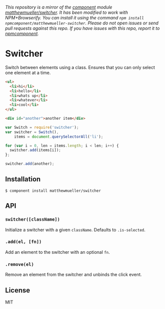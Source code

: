 *This repository is a mirror of the [component](http://component.io) module [matthewmueller/switcher](http://github.com/matthewmueller/switcher). It has been modified to work with NPM+Browserify. You can install it using the command `npm install npmcomponent/matthewmueller-switcher`. Please do not open issues or send pull requests against this repo. If you have issues with this repo, report it to [npmcomponent](https://github.com/airportyh/npmcomponent).*

# Switcher

Switch between elements using a class. Ensures that you can only select one element at a time.

```html
<ul>
  <li>hi</li>
  <li>hello</li>
  <li>whats up</li>
  <li>whatever</li>
  <li>cool</li>
</ul>

<div id="another">another item</div>
```

```js
var Switch = require('switcher');
var switcher = Switch(),
    items = document.querySelectorAll('li');

for (var i = 0, len = items.length; i < len; i++) {
  switcher.add(items[i]);
};

switcher.add(another);
```

## Installation

    $ component install matthewmueller/switcher

## API

### `switcher([className])`

Initialize a switcher with a given `className`. Defaults to `.is-selected`.

### `.add(el, [fn])`

Add an element to the switcher with an optional `fn`.

### `.remove(el)`

Remove an element from the switcher and unbinds the click event.

## License

  MIT
